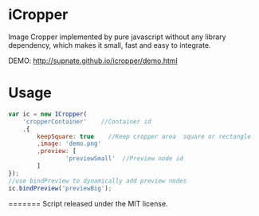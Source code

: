 iCropper
========

Image Cropper implemented by pure javascript without any library dependency, which makes it small, fast and easy to integrate.

DEMO: http://supnate.github.io/icropper/demo.html

Usage
=========
```js
var ic = new ICropper(
	'cropperContainer'    //Container id
	,{
		keepSquare: true    //Keep cropper area  square or rectangle
		,image: 'demo.png'
		,preview: [
				'previewSmall'  //Preview node id
		]
});
//use bindPreview to dynamically add preview nodes
ic.bindPreview('previewBig');
```

=======
Script released under the MIT license.

